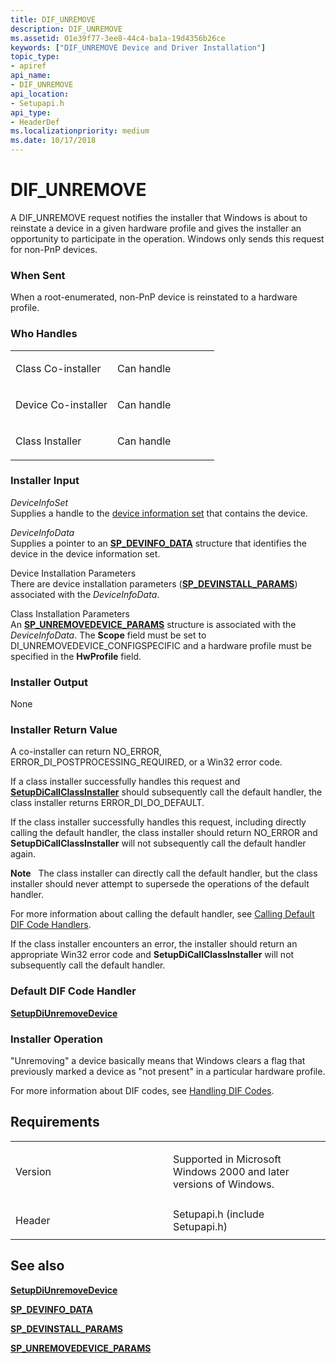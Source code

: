 ```yaml
---
title: DIF_UNREMOVE
description: DIF_UNREMOVE
ms.assetid: 01e39f77-3ee8-44c4-ba1a-19d4356b26ce
keywords: ["DIF_UNREMOVE Device and Driver Installation"]
topic_type:
- apiref
api_name:
- DIF_UNREMOVE
api_location:
- Setupapi.h
api_type:
- HeaderDef
ms.localizationpriority: medium
ms.date: 10/17/2018
---
```


# DIF_UNREMOVE


A DIF_UNREMOVE request notifies the installer that Windows is about to reinstate a device in a given hardware profile and gives the installer an opportunity to participate in the operation. Windows only sends this request for non-PnP devices.

### When Sent

When a root-enumerated, non-PnP device is reinstated to a hardware profile.

### Who Handles

<table>
<colgroup>
<col width="50%" />
<col width="50%" />
</colgroup>
<tbody>
<tr class="odd">
<td align="left"><p>Class Co-installer</p></td>
<td align="left"><p>Can handle</p></td>
</tr>
<tr class="even">
<td align="left"><p>Device Co-installer</p></td>
<td align="left"><p>Can handle</p></td>
</tr>
<tr class="odd">
<td align="left"><p>Class Installer</p></td>
<td align="left"><p>Can handle</p></td>
</tr>
</tbody>
</table>

 

### Installer Input

<a href="" id="deviceinfoset"></a>*DeviceInfoSet*  
Supplies a handle to the [device information set](./device-information-sets.md) that contains the device.

<a href="" id="deviceinfodata"></a>*DeviceInfoData*  
Supplies a pointer to an [**SP_DEVINFO_DATA**](/windows/desktop/api/setupapi/ns-setupapi-_sp_devinfo_data) structure that identifies the device in the device information set.

<a href="" id="device-installation-parameters-"></a>Device Installation Parameters   
There are device installation parameters ([**SP_DEVINSTALL_PARAMS**](/windows/desktop/api/setupapi/ns-setupapi-_sp_devinstall_params_a)) associated with the *DeviceInfoData*.

<a href="" id="class-installation-parameters"></a>Class Installation Parameters  
An [**SP_UNREMOVEDEVICE_PARAMS**](/windows/desktop/api/setupapi/ns-setupapi-_sp_unremovedevice_params) structure is associated with the *DeviceInfoData*. The **Scope** field must be set to DI_UNREMOVEDEVICE_CONFIGSPECIFIC and a hardware profile must be specified in the **HwProfile** field.

### Installer Output

<a href="" id="none"></a>None  

### Installer Return Value

A co-installer can return NO_ERROR, ERROR_DI_POSTPROCESSING_REQUIRED, or a Win32 error code.

If a class installer successfully handles this request and [**SetupDiCallClassInstaller**](/windows/desktop/api/setupapi/nf-setupapi-setupdicallclassinstaller) should subsequently call the default handler, the class installer returns ERROR_DI_DO_DEFAULT.

If the class installer successfully handles this request, including directly calling the default handler, the class installer should return NO_ERROR and **SetupDiCallClassInstaller** will not subsequently call the default handler again.

**Note**   The class installer can directly call the default handler, but the class installer should never attempt to supersede the operations of the default handler.

 

For more information about calling the default handler, see [Calling Default DIF Code Handlers](./calling-the-default-dif-code-handlers.md).

If the class installer encounters an error, the installer should return an appropriate Win32 error code and **SetupDiCallClassInstaller** will not subsequently call the default handler.

### Default DIF Code Handler

[**SetupDiUnremoveDevice**](/windows/desktop/api/setupapi/nf-setupapi-setupdiunremovedevice)

### Installer Operation

"Unremoving" a device basically means that Windows clears a flag that previously marked a device as "not present" in a particular hardware profile.

For more information about DIF codes, see [Handling DIF Codes](./handling-dif-codes.md).

Requirements
------------

<table>
<colgroup>
<col width="50%" />
<col width="50%" />
</colgroup>
<tbody>
<tr class="odd">
<td align="left"><p>Version</p></td>
<td align="left"><p>Supported in Microsoft Windows 2000 and later versions of Windows.</p></td>
</tr>
<tr class="even">
<td align="left"><p>Header</p></td>
<td align="left">Setupapi.h (include Setupapi.h)</td>
</tr>
</tbody>
</table>

## See also


[**SetupDiUnremoveDevice**](/windows/desktop/api/setupapi/nf-setupapi-setupdiunremovedevice)

[**SP_DEVINFO_DATA**](/windows/desktop/api/setupapi/ns-setupapi-_sp_devinfo_data)

[**SP_DEVINSTALL_PARAMS**](/windows/desktop/api/setupapi/ns-setupapi-_sp_devinstall_params_a)

[**SP_UNREMOVEDEVICE_PARAMS**](/windows/desktop/api/setupapi/ns-setupapi-_sp_unremovedevice_params)

 

